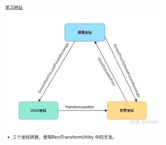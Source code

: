 [学习地址](https://zhuanlan.zhihu.com/p/93813556)

![img](Unity%E4%B8%AD%E5%9D%90%E6%A0%87.assets/v2-9a6ffd86f1746c366a6bf42e42d6c530_1440w.jpg)

* 三个坐标转换，使用RectTransformUtility 中的方法。